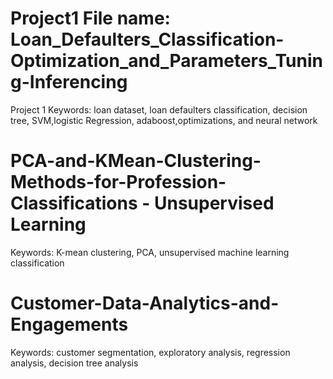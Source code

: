
 # Project1 File name: Loan_Defaulters_Classification-Optimization_and_Parameters_Tuning-Inferencing
 
Project 1 Keywords: loan dataset, loan defaulters classification, decision tree, SVM,logistic Regression, adaboost,optimizations, and neural network

# PCA-and-KMean-Clustering-Methods-for-Profession-Classifications - Unsupervised Learning
Keywords: K-mean clustering, PCA, unsupervised machine learning classification

# Customer-Data-Analytics-and-Engagements
Keywords: customer segmentation, exploratory analysis, regression analysis, decision tree analysis
